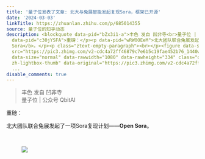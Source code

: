 ```yaml
---
title: '量子位发表了文章: 北大与兔展智能发起复现Sora，框架已开源'
date: '2024-03-03'
linkTitle: https://zhuanlan.zhihu.com/p/685014355
source: 量子位的知乎动态
description: <blockquote data-pid="bZx3i1-a">丰色 发自 凹非寺<br>量子位 | 公众号 QbitAI</blockquote><p
  data-pid="c30jYSFA">重磅：</p><p data-pid="wRW0OEeM">北大团队联合兔展发起了一项Sora复现计划——<b>Open
  Sora</b>。</p><p class="ztext-empty-paragraph"><br></p><figure data-size="normal"><img
  src="https://pic3.zhimg.com/v2-cdc4a72ff46879c7e6b5c19fae452b76_1440w.jpg" data-caption=""
  data-size="normal" data-rawwidth="1080" data-rawheight="334" class="origin_image
  zh-lightbox-thumb" data-original="https://pic3.zhimg.com/v2-cdc4a72ff46879c7e6b5c19fae452b76_r.jpg"
  ...
disable_comments: true
---
```

<blockquote data-pid="bZx3i1-a">丰色 发自 凹非寺<br>量子位 | 公众号 QbitAI</blockquote><p data-pid="c30jYSFA">重磅：</p><p data-pid="wRW0OEeM">北大团队联合兔展发起了一项Sora复现计划——<b>Open Sora</b>。</p><p class="ztext-empty-paragraph"><br></p><figure data-size="normal"><img src="https://pic3.zhimg.com/v2-cdc4a72ff46879c7e6b5c19fae452b76_1440w.jpg" data-caption="" data-size="normal" data-rawwidth="1080" data-rawheight="334" class="origin_image zh-lightbox-thumb" data-original="https://pic3.zhimg.com/v2-cdc4a72ff46879c7e6b5c19fae452b76_r.jpg" ...